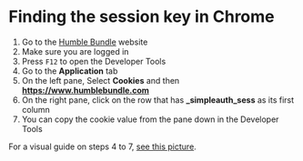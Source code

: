 # Finding the session key in Chrome

1. Go to the [Humble Bundle][hb] website
2. Make sure you are logged in
3. Press `F12` to open the Developer Tools
4. Go to the **Application** tab
5. On the left pane, Select **Cookies** and then **https://www.humblebundle.com**
6. On the right pane, click on the row that has **_simpleauth_sess** as its first column
7. You can copy the cookie value from the pane down in the Developer Tools

For a visual guide on steps 4 to 7, [see this picture](chrome.jpg).

[hb]: https://www.humblebundle.com
